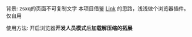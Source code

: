 背景: zsxq的页面不可复制文字
本项目借鉴 [Link](https://juejin.cn/post/7290741663642157108) 的思路，浅浅做个浏览器插件。
仅自用

使用方法: 
开启浏览器**开发人员模式**后**加载解压缩的拓展**
